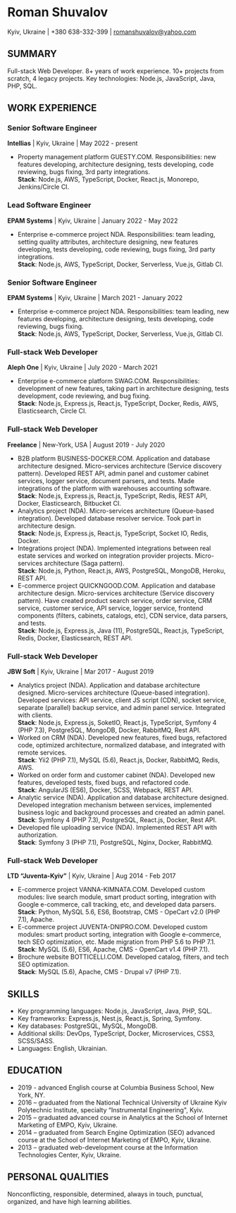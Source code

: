 # Roman Shuvalov

Kyiv, Ukraine | +380 638-332-399 | romanshuvalov@yahoo.com

## SUMMARY
Full-stack Web Developer. 8+ years of work experience. 10+ projects from scratch, 4 legacy projects. Key technologies: Node.js, JavaScript, Java, PHP, SQL.

## WORK EXPERIENCE

### Senior Software Engineer

**Intellias** | Kyiv, Ukraine | May 2022 - present
- Property management platform GUESTY.COM. Responsibilities: new features developing, architecture designing, tests developing, code reviewing, bugs fixing, 3rd party integrations.<br/>
  **Stack**: Node.js, AWS, TypeScript, Docker, React.js, Monorepo, Jenkins/Circle CI.

### Lead Software Engineer

**EPAM Systems** | Kyiv, Ukraine | January 2022 - May 2022
- Enterprise e-commerce project NDA. Responsibilities: team leading, setting quality attributes, architecture designing, new features developing, tests developing, code reviewing, bugs fixing, 3rd party integrations.<br/>
  **Stack**: Node.js, AWS, TypeScript, Docker, Serverless, Vue.js, Gitlab CI.

### Senior Software Engineer

**EPAM Systems** | Kyiv, Ukraine | March 2021 - January 2022
- Enterprise e-commerce project NDA. Responsibilities: team leading, new features developing, architecture designing, tests developing, code reviewing, bugs fixing.<br/>
  **Stack**: Node.js, AWS, TypeScript, Docker, Serverless, Vue.js, Gitlab CI.

### Full-stack Web Developer

**Aleph One** | Kyiv, Ukraine | July 2020 - March 2021
- Enterprise e-commerce platform SWAG.COM. Responsibilities: development of new features, taking part in architecture designing, tests development, code reviewing, and bug fixing.<br/>
  **Stack**: Node.js, Express.js, React.js, TypeScript, Docker, Redis, AWS, Elasticsearch, Circle CI.

### Full-stack Web Developer

**Freelance** | New-York, USA | August 2019 - July 2020
- B2B platform BUSINESS-DOCKER.COM. Application and database architecture designed. Micro-services architecture (Service discovery pattern). Developed REST API, admin panel and customer cabinet services, logger service, document parsers, and tests. Made integrations of the platform with warehouses accounting software.<br/>
  **Stack**: Node.js, Express.js, React.js, TypeScript, Redis, REST API, Docker, Elasticsearch, Bitbucket CI.
- Analytics project (NDA). Micro-services architecture (Queue-based integration). Developed database resolver service. Took part in architecture design.<br/>
  **Stack**: Node.js, Express.js, React.js, TypeScript, Socket IO, Redis, Docker.
- Integrations project (NDA). Implemented integrations between real estate services and worked on integration provider projects. Micro-services architecture (Saga pattern).<br/>
  **Stack**: Node.js, Python, React.js, AWS, PostgreSQL, MongoDB, Heroku, REST API.
- E-commerce project QUICKNGOOD.COM. Application and database architecture design. Micro-services architecture (Service discovery pattern). Have created product search service, order service, CRM service, customer service, API service, logger service, frontend components (filters, cabinets, catalogs, etc), CDN service, data parsers, and tests.<br/>
  **Stack**: Node.js, Express.js, Java (11), PostgreSQL, React.js, TypeScript, Redis, Docker, Elasticsearch, REST API.

### Full-stack Web Developer

**JBW Soft** | Kyiv, Ukraine | Mar 2017 - August 2019
- Analytics project (NDA). Application and database architecture designed. Micro-services architecture (Queue-based integration). Developed services: API service, client JS script (CDN), socket service, separate (parallel) backup service, and admin panel service. Integrated with clients.<br/>
  **Stack**: Node.js, Express.js, SoketIO, React.js, TypeScript, Symfony 4 (PHP 7.3), PostgreSQL, MongoDB, Docker, RabbitMQ, Rest API.
- Worked on CRM (NDA). Developed new features, fixed bugs, refactored code, optimized architecture, normalized database, and integrated with remote services.<br/>
  **Stack**: Yii2 (PHP 7.1), MySQL (5.6), React.js, Docker, RabbitMQ, Redis, AWS.
- Worked on order form and customer cabinet (NDA). Developed new features, developed tests, fixed bugs, and refactored code.<br/>
  **Stack**: AngularJS (ES6), Docker, SCSS, Webpack, REST API.
- Analytic service (NDA). Application and database architecture designed. Developed integration mechanism between services, implemented business logic and background processes and created an admin panel.<br/>
  **Stack**: Symfony 4 (PHP 7.3), PostgreSQL, React.js, Docker, Rest API.
- Developed file uploading service (NDA). Implemented REST API with authorization.<br/>
  **Stack**: Symfony 3 (PHP 7.1), PostgreSQL, Nginx, Docker, RabbitMQ.

### Full-stack Web Developer
**LTD “Juventa-Kyiv”** | Kyiv, Ukraine | Aug 2014 - Feb 2017
- E-commerce project VANNA-KIMNATA.COM. Developed custom modules: live search module, smart product sorting, integration with Google e-commerce, call tracking, etc, and developed data parsers.<br/>
  **Stack**: Python, MySQL 5.6, ES6, Bootstrap, CMS - OpeCart v2.0 (PHP 7.1), Apache.
- E-commerce project JUVENTA-DNIPRO.COM. Developed custom modules: smart product sorting, integration with Google e-commerce, tech SEO optimization, etc. Made migration from PHP 5.6 to PHP 7.1.<br/>
  **Stack**: MySQL (5.6), ES6, Apache, CMS - OpenCart v1.4 (PHP 7.1).
- Brochure website BOTTICELLI.COM. Developed catalog, filters, and tech SEO optimization.<br/>
  **Stack**: MySQL (5.6), Apache, CMS - Drupal v7 (PHP 7.1).

## SKILLS ##

- Key programming languages: Node.js, JavaScript, Java, PHP, SQL.
- Key frameworks: Express.js, Nest.js, React.js, Spring, Symfony.
- Key databases: PostgreSQL, MySQL, MongoDB.
- Additional skills: DevOps, TypeScript, Docker, Microservices, CSS3, SCSS/SASS.
- Languages: English, Ukrainian.

## EDUCATION ##

- 2019 - advanced English course at Columbia Business School, New York, NY.         
- 2016 – graduated from the National Technical University of Ukraine Kyiv Polytechnic Institute, specialty “Instrumental Engineering", Kyiv.
- 2015 – graduated advanced course in Analytics at the School of Internet Marketing of EMPO, Kyiv, Ukraine.
- 2014 – graduated from Search Engine Optimization (SEO) advanced course at the School of Internet Marketing of EMPO, Kyiv, Ukraine.
- 2013 – graduated web-development course at the Information Technologies Center, Kyiv, Ukraine.

## PERSONAL QUALITIES ##

Nonconflicting, responsible, determined, always in touch, punctual, organized, and have high learning abilities.
